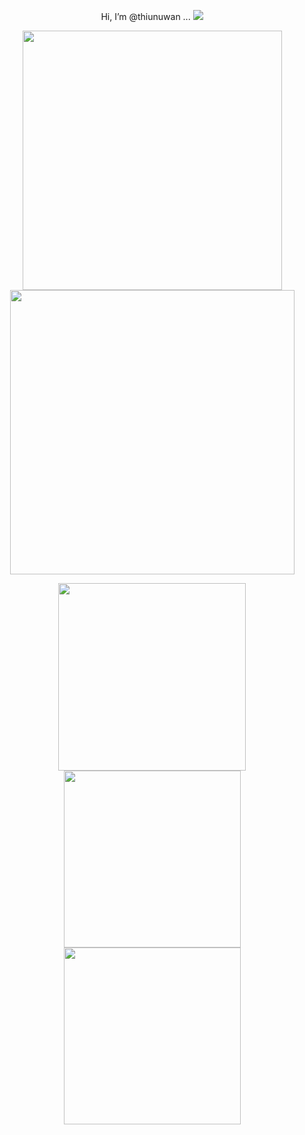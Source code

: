 
<p align = "center">
  Hi, I’m @thiunuwan ...
  
   <img src="https://komarev.com/ghpvc/?username=thiunuwan&label=views&color=000011" /> 
</p>


<p align = "center">
  <img src = "https://github-readme-stats.vercel.app/api?username=thiunuwan&theme=dark&hide_border=true&include_all_commits=false&count_private=true" width = 415>
  <img src = "https://github-readme-streak-stats.herokuapp.com?user=thiunuwan&theme=dark&hide_border=true" width = 455>
  
</p>

<p align = "center">
  <img src = "https://github-readme-stats.vercel.app/api/top-langs/?username=thiunuwan&theme=dark&hide_border=true&include_all_commits=true&count_private=true&layout=compact" width = 300>
    <span>
    <img src="http://github-profile-summary-cards.vercel.app/api/cards/most-commit-language?username=thiunuwan&theme=dark" width=283>
  </span>

   <span>
    <img src="http://github-profile-summary-cards.vercel.app/api/cards/repos-per-language?username=thiunuwan&theme=dark" width=283>
  </span>

</p>





